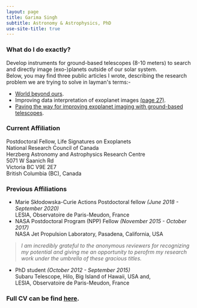 ```yaml
---
layout: page
title: Garima Singh
subtitle: Astronomy & Astrophysics, PhD
use-site-title: true
---
```


### What do I do exactly?

Develop instruments for ground-based telescopes (8-10 meters) to search and directly image (exo-)planets outside of our solar system. <br />
Below, you may find three public articles I wrote, describing the research problem we are trying to solve in layman's terms:-  <br />
- [World beyond ours](https://www.esperluette-research-outreach.com/single-post/2019/07/08/Worlds-beyond-ours).
- Improving data interpretation of exoplanet images [(page 27)](Page27_MCAA_Newsletter_December_2019_v5.pdf).
- [Paving the way for improving exoplanet imaging with ground-based telescopes](PRJ5-EXOPLANETS-Prfd_v4.pdf).

### Current Affiliation

Postdoctoral Fellow, Life Signatures on Exoplanets <br />
National Research Council of Canada <br />
Herzberg Astronomy and Astrophysics Research Centre <br />
5071 W Saanich Rd <br />
Victoria BC V9E 2E7 <br />
British Columbia (BC), Canada

### Previous Affiliations

- Marie Skłodowska-Curie Actions Postdoctoral fellow _(June 2018 - September 2020)_ <br /> LESIA, Observatoire de Paris-Meudon, France 
- NASA Postdoctoral Program (NPP) Fellow _(November 2015 - October 2017)_ <br /> NASA Jet Propulsion Laboratory, Pasadena, California, USA 

>_I am incredibly grateful to the anonymous reviewers for recognizing my potential and giving me an opportunity to perofrm my research work under the umbrella of these gracious titles._

- PhD student _(October 2012 - September 2015)_ <br />
Subaru Telescope, Hilo, Big Island of Hawaii, USA and, <br />
LESIA, Observatoire de Paris-Meudon, France

### Full CV can be find [here](/CV_GS_2020.pdf).

